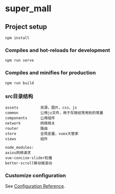 # super_mall

## Project setup
```
npm install
```

### Compiles and hot-reloads for development
```
npm run serve
```

### Compiles and minifies for production
```
npm run build
```
### src目录结构
```
assets          资源，图片，css，js
common          公用js文件，用于存放经常用到的常量
components      公用组件
network         网络相关
router          路由
store           全局变量，vuex大管家
views           组件

node_modules:
axios网络请求
vue-concise-slider轮播
better-scroll移动端滚动
```

### Customize configuration
See [Configuration Reference](https://cli.vuejs.org/config/).
